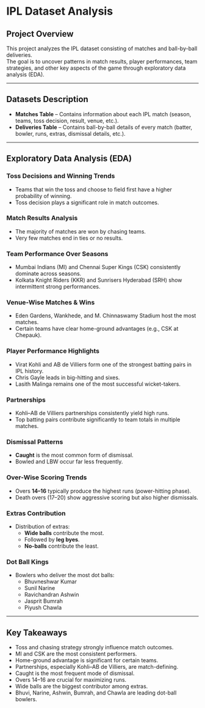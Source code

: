 # IPL Dataset Analysis

## Project Overview
This project analyzes the IPL dataset consisting of matches and ball-by-ball deliveries.  
The goal is to uncover patterns in match results, player performances, team strategies, and other key aspects of the game through exploratory data analysis (EDA).

---

## Datasets Description
- **Matches Table** – Contains information about each IPL match (season, teams, toss decision, result, venue, etc.).  
- **Deliveries Table** – Contains ball-by-ball details of every match (batter, bowler, runs, extras, dismissal details, etc.).  

---

## Exploratory Data Analysis (EDA)

### Toss Decisions and Winning Trends
- Teams that win the toss and choose to field first have a higher probability of winning.  
- Toss decision plays a significant role in match outcomes.

### Match Results Analysis
- The majority of matches are won by chasing teams.  
- Very few matches end in ties or no results.

### Team Performance Over Seasons
- Mumbai Indians (MI) and Chennai Super Kings (CSK) consistently dominate across seasons.  
- Kolkata Knight Riders (KKR) and Sunrisers Hyderabad (SRH) show intermittent strong performances.  

### Venue-Wise Matches & Wins
- Eden Gardens, Wankhede, and M. Chinnaswamy Stadium host the most matches.  
- Certain teams have clear home-ground advantages (e.g., CSK at Chepauk).  

### Player Performance Highlights
- Virat Kohli and AB de Villiers form one of the strongest batting pairs in IPL history.  
- Chris Gayle leads in big-hitting and sixes.  
- Lasith Malinga remains one of the most successful wicket-takers.  

### Partnerships
- Kohli–AB de Villiers partnerships consistently yield high runs.  
- Top batting pairs contribute significantly to team totals in multiple matches.  

### Dismissal Patterns
- **Caught** is the most common form of dismissal.  
- Bowled and LBW occur far less frequently.  

### Over-Wise Scoring Trends
- Overs **14–16** typically produce the highest runs (power-hitting phase).  
- Death overs (17–20) show aggressive scoring but also higher dismissals.  

### Extras Contribution
- Distribution of extras:  
  - **Wide balls** contribute the most.  
  - Followed by **leg byes**.  
  - **No-balls** contribute the least.  

### Dot Ball Kings
- Bowlers who deliver the most dot balls:  
  - Bhuvneshwar Kumar  
  - Sunil Narine  
  - Ravichandran Ashwin  
  - Jasprit Bumrah  
  - Piyush Chawla  

---

## Key Takeaways
- Toss and chasing strategy strongly influence match outcomes.  
- MI and CSK are the most consistent performers.  
- Home-ground advantage is significant for certain teams.  
- Partnerships, especially Kohli–AB de Villiers, are match-defining.  
- Caught is the most frequent mode of dismissal.  
- Overs 14–16 are crucial for maximizing runs.  
- Wide balls are the biggest contributor among extras.  
- Bhuvi, Narine, Ashwin, Bumrah, and Chawla are leading dot-ball bowlers.  
